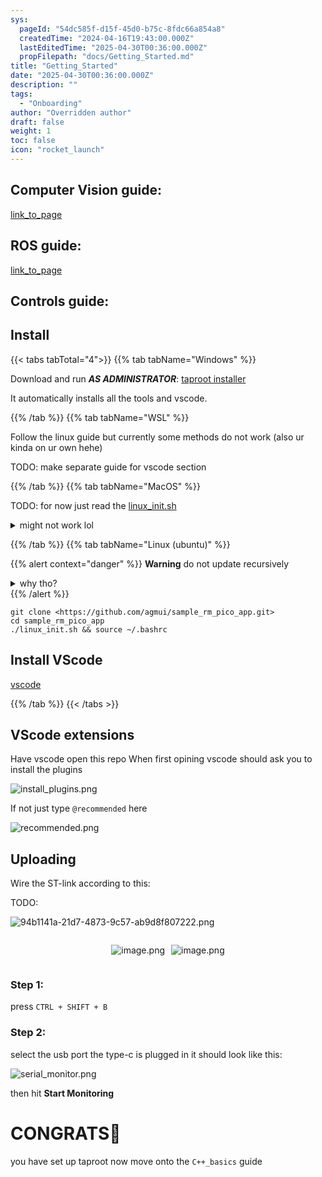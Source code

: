 ```yaml
---
sys:
  pageId: "54dc585f-d15f-45d0-b75c-8fdc66a854a8"
  createdTime: "2024-04-16T19:43:00.000Z"
  lastEditedTime: "2025-04-30T00:36:00.000Z"
  propFilepath: "docs/Getting_Started.md"
title: "Getting_Started"
date: "2025-04-30T00:36:00.000Z"
description: ""
tags:
  - "Onboarding"
author: "Overridden author"
draft: false
weight: 1
toc: false
icon: "rocket_launch"
---
```


## Computer Vision guide:

[link_to_page](86d45bc0-388b-4d26-8848-44f255f73d0e)

## ROS guide:

[link_to_page](3c76c1de-ec8f-46d6-8b0a-294005edc2d5)

## Controls guide:

## Install

{{< tabs tabTotal="4">}}
{{% tab tabName="Windows" %}}

Download and run _**AS ADMINISTRATOR**_: [taproot installer](https://github.com/Thornbots/TeachingFreshies/releases/tag/1.0)

It automatically installs all the tools and vscode.

{{% /tab %}}
{{% tab tabName="WSL" %}}

Follow the linux guide but currently some methods do not work (also ur kinda on ur own hehe)

TODO: make separate guide for vscode section

{{% /tab %}}
{{% tab tabName="MacOS" %}}

TODO: for now just read the [linux_init.sh](https://github.com/agmui/sample_rm_pico_app/blob/main/linux_init.sh)

<details>
<summary>might not work lol</summary>

`brew install libusb pkg-config`

Next install: [vscode](https://code.visualstudio.com/Download)

</details>

{{% /tab %}}
{{% tab tabName="Linux (ubuntu)" %}}

{{% alert context="danger" %}}
**Warning** do not update recursively
<details>
<summary>why tho?</summary>
There are some submodules that may go on for a while (like tinyusb) and I highly
recommend you don't need to get them.
If you want to see what submodules I update just look in `linux_init.sh`
</details>
{{% /alert %}}

```shell
git clone <https://github.com/agmui/sample_rm_pico_app.git>
cd sample_rm_pico_app
./linux_init.sh && source ~/.bashrc
```

## Install VScode

[vscode](https://code.visualstudio.com/Download)

{{% /tab %}}
{{< /tabs >}}

## VScode extensions

Have vscode open this repo
When first opining vscode should ask you to install the plugins

![install_plugins.png](https://prod-files-secure.s3.us-west-2.amazonaws.com/d518164a-d88e-44d1-a4ee-3adb3bd8bce0/89bd30f0-1825-4e77-867b-0a41ce370880/install_plugins.png?X-Amz-Algorithm=AWS4-HMAC-SHA256&X-Amz-Content-Sha256=UNSIGNED-PAYLOAD&X-Amz-Credential=ASIAZI2LB466XHDPUDGS%2F20250602%2Fus-west-2%2Fs3%2Faws4_request&X-Amz-Date=20250602T004419Z&X-Amz-Expires=3600&X-Amz-Security-Token=IQoJb3JpZ2luX2VjEBgaCXVzLXdlc3QtMiJHMEUCIQDUHl2OzEjbloVnKvMHL6f89rFrPAtdY1oVB0zYplVD7gIgDOLPSumgnMCrqPijd9wemf6V1GMzpn2hlcRarXnk1JAqiAQI4f%2F%2F%2F%2F%2F%2F%2F%2F%2F%2FARAAGgw2Mzc0MjMxODM4MDUiDN%2FbwW063oAJFBd4mCrcA1Y6XR480wxVmI5C1fOmTefia8QLHxSlG4%2FIst2CGl8vVSvmIsJv3xQKuyx0pNWW46EHKA9wb%2Fli6w2F0W93t0pU%2F04nL6hYDlKyzRkwsKdm5TUQJSFQwOnxsukhtui7LWHUo4kD2r4AEpTMGZ2ep5VTnRGSe2WtPO%2B3VCCqOtkjLgsPJp3AtNRhuCUcVNh2QTBsyYKYDAMlBW%2Fe%2F59%2BfSnQ5nHZWwkZ4HGuGg5e17wqwfhjhhhiW5VpYh339usRk8nltxAYeIfm7p%2BszACp8alkViLVpKgyp6tayQ%2FG366QPf%2FJLJcNJ5Ttjt3mvbC1EJl3F0zwnqkIxyUfqnzbKmPaIAzvgK1iPoCzjKVx7026%2BE4J4dR1%2BwLuze0ITz3TZ0v52wTicjef8CF5vwNbl7FEW4ANsz8L5bmVMJP8TE8xKoCjELUX9xFN9hXLrL%2BeNcEG6gd9IqV7gCQKdhayweULzJegGFkwfF80vdBx9Ynee0%2FtVA%2BDaqewQhDXZ0K3qHnrKoq9gl1EsdyvhVthHCQIi4OLTjxvEzaNqA5wryFyQOxoB4a78Px0Vfvjndhrw8%2FvlIweLHID76TiDmjf6FcvmsvYwDEs8WJHkzpHKHkJHDl2wEKWi2DZPe0uMKPP88EGOqUBx6gt3tdB2rq0UmdX%2BiGqqA5TQWLLCRlHkoI52dxymv945hoMe%2F7Yjm%2BpgPocmmuUXsncjnHnICAZzd%2FPnUyUYb6S7jYitbC6uL2XQllg4j1jKhBx0XHVwBMwJJ6BY3paCBieDHrQIm980dVxBAziXQl73nEQ1M0V%2FMVGlVglYCpCrmrAycBuMRvo8cOiaceq31cUZfD5my1wlaqM9XfiFulK77Yu&X-Amz-Signature=429ed45033000ebc96100370b2d6f9438073af15475dd897e0d08d4f9a75c97b&X-Amz-SignedHeaders=host&x-id=GetObject)

If not just type `@recommended` here  

![recommended.png](https://prod-files-secure.s3.us-west-2.amazonaws.com/d518164a-d88e-44d1-a4ee-3adb3bd8bce0/61e661e9-5d85-4dfc-be0d-8d2097a5e793/recommended.png?X-Amz-Algorithm=AWS4-HMAC-SHA256&X-Amz-Content-Sha256=UNSIGNED-PAYLOAD&X-Amz-Credential=ASIAZI2LB466XHDPUDGS%2F20250602%2Fus-west-2%2Fs3%2Faws4_request&X-Amz-Date=20250602T004419Z&X-Amz-Expires=3600&X-Amz-Security-Token=IQoJb3JpZ2luX2VjEBgaCXVzLXdlc3QtMiJHMEUCIQDUHl2OzEjbloVnKvMHL6f89rFrPAtdY1oVB0zYplVD7gIgDOLPSumgnMCrqPijd9wemf6V1GMzpn2hlcRarXnk1JAqiAQI4f%2F%2F%2F%2F%2F%2F%2F%2F%2F%2FARAAGgw2Mzc0MjMxODM4MDUiDN%2FbwW063oAJFBd4mCrcA1Y6XR480wxVmI5C1fOmTefia8QLHxSlG4%2FIst2CGl8vVSvmIsJv3xQKuyx0pNWW46EHKA9wb%2Fli6w2F0W93t0pU%2F04nL6hYDlKyzRkwsKdm5TUQJSFQwOnxsukhtui7LWHUo4kD2r4AEpTMGZ2ep5VTnRGSe2WtPO%2B3VCCqOtkjLgsPJp3AtNRhuCUcVNh2QTBsyYKYDAMlBW%2Fe%2F59%2BfSnQ5nHZWwkZ4HGuGg5e17wqwfhjhhhiW5VpYh339usRk8nltxAYeIfm7p%2BszACp8alkViLVpKgyp6tayQ%2FG366QPf%2FJLJcNJ5Ttjt3mvbC1EJl3F0zwnqkIxyUfqnzbKmPaIAzvgK1iPoCzjKVx7026%2BE4J4dR1%2BwLuze0ITz3TZ0v52wTicjef8CF5vwNbl7FEW4ANsz8L5bmVMJP8TE8xKoCjELUX9xFN9hXLrL%2BeNcEG6gd9IqV7gCQKdhayweULzJegGFkwfF80vdBx9Ynee0%2FtVA%2BDaqewQhDXZ0K3qHnrKoq9gl1EsdyvhVthHCQIi4OLTjxvEzaNqA5wryFyQOxoB4a78Px0Vfvjndhrw8%2FvlIweLHID76TiDmjf6FcvmsvYwDEs8WJHkzpHKHkJHDl2wEKWi2DZPe0uMKPP88EGOqUBx6gt3tdB2rq0UmdX%2BiGqqA5TQWLLCRlHkoI52dxymv945hoMe%2F7Yjm%2BpgPocmmuUXsncjnHnICAZzd%2FPnUyUYb6S7jYitbC6uL2XQllg4j1jKhBx0XHVwBMwJJ6BY3paCBieDHrQIm980dVxBAziXQl73nEQ1M0V%2FMVGlVglYCpCrmrAycBuMRvo8cOiaceq31cUZfD5my1wlaqM9XfiFulK77Yu&X-Amz-Signature=a423894ece028a74d07c6f0a6d9716ff41faf9583ca75fef3cff986945224aa2&X-Amz-SignedHeaders=host&x-id=GetObject)

## Uploading

Wire the ST-link according to this:

TODO:

![94b1141a-21d7-4873-9c57-ab9d8f807222.png](https://prod-files-secure.s3.us-west-2.amazonaws.com/d518164a-d88e-44d1-a4ee-3adb3bd8bce0/e5fad17d-ab82-4300-9f4c-505ab4b1202c/94b1141a-21d7-4873-9c57-ab9d8f807222.png?X-Amz-Algorithm=AWS4-HMAC-SHA256&X-Amz-Content-Sha256=UNSIGNED-PAYLOAD&X-Amz-Credential=ASIAZI2LB466XHDPUDGS%2F20250602%2Fus-west-2%2Fs3%2Faws4_request&X-Amz-Date=20250602T004419Z&X-Amz-Expires=3600&X-Amz-Security-Token=IQoJb3JpZ2luX2VjEBgaCXVzLXdlc3QtMiJHMEUCIQDUHl2OzEjbloVnKvMHL6f89rFrPAtdY1oVB0zYplVD7gIgDOLPSumgnMCrqPijd9wemf6V1GMzpn2hlcRarXnk1JAqiAQI4f%2F%2F%2F%2F%2F%2F%2F%2F%2F%2FARAAGgw2Mzc0MjMxODM4MDUiDN%2FbwW063oAJFBd4mCrcA1Y6XR480wxVmI5C1fOmTefia8QLHxSlG4%2FIst2CGl8vVSvmIsJv3xQKuyx0pNWW46EHKA9wb%2Fli6w2F0W93t0pU%2F04nL6hYDlKyzRkwsKdm5TUQJSFQwOnxsukhtui7LWHUo4kD2r4AEpTMGZ2ep5VTnRGSe2WtPO%2B3VCCqOtkjLgsPJp3AtNRhuCUcVNh2QTBsyYKYDAMlBW%2Fe%2F59%2BfSnQ5nHZWwkZ4HGuGg5e17wqwfhjhhhiW5VpYh339usRk8nltxAYeIfm7p%2BszACp8alkViLVpKgyp6tayQ%2FG366QPf%2FJLJcNJ5Ttjt3mvbC1EJl3F0zwnqkIxyUfqnzbKmPaIAzvgK1iPoCzjKVx7026%2BE4J4dR1%2BwLuze0ITz3TZ0v52wTicjef8CF5vwNbl7FEW4ANsz8L5bmVMJP8TE8xKoCjELUX9xFN9hXLrL%2BeNcEG6gd9IqV7gCQKdhayweULzJegGFkwfF80vdBx9Ynee0%2FtVA%2BDaqewQhDXZ0K3qHnrKoq9gl1EsdyvhVthHCQIi4OLTjxvEzaNqA5wryFyQOxoB4a78Px0Vfvjndhrw8%2FvlIweLHID76TiDmjf6FcvmsvYwDEs8WJHkzpHKHkJHDl2wEKWi2DZPe0uMKPP88EGOqUBx6gt3tdB2rq0UmdX%2BiGqqA5TQWLLCRlHkoI52dxymv945hoMe%2F7Yjm%2BpgPocmmuUXsncjnHnICAZzd%2FPnUyUYb6S7jYitbC6uL2XQllg4j1jKhBx0XHVwBMwJJ6BY3paCBieDHrQIm980dVxBAziXQl73nEQ1M0V%2FMVGlVglYCpCrmrAycBuMRvo8cOiaceq31cUZfD5my1wlaqM9XfiFulK77Yu&X-Amz-Signature=19a9442888c8e8ee5ae2c5f4d9ef7ce490747802547b00a1ea0ab703da1e2737&X-Amz-SignedHeaders=host&x-id=GetObject)

<div style="display: flex;flex-direction: row; column-gap:10px; max-width: 630px;justify-content: center;">
<div>

![image.png](https://prod-files-secure.s3.us-west-2.amazonaws.com/d518164a-d88e-44d1-a4ee-3adb3bd8bce0/210ecb78-1116-4d7b-b9b7-2292f66fa2c2/image.png?X-Amz-Algorithm=AWS4-HMAC-SHA256&X-Amz-Content-Sha256=UNSIGNED-PAYLOAD&X-Amz-Credential=ASIAZI2LB4666JG4XOQ6%2F20250602%2Fus-west-2%2Fs3%2Faws4_request&X-Amz-Date=20250602T004422Z&X-Amz-Expires=3600&X-Amz-Security-Token=IQoJb3JpZ2luX2VjEBgaCXVzLXdlc3QtMiJHMEUCIFxGwdoo9dbasuyCIbi6WILBwOVuuGAXlxvkH3370CTgAiEA%2BjnLTAUONy8kuJscjuqZmPjQXDo23hTac4h7XBVhXfEqiAQI4f%2F%2F%2F%2F%2F%2F%2F%2F%2F%2FARAAGgw2Mzc0MjMxODM4MDUiDPTkkyIpYFbeGl5R6yrcA4pvFFFqtlwP8HpuHpE%2BAueWz93ZU2WqkT2WQ9QD5lVYUuf5kOuhrQXECggwkfl26sUfMAfuCB7R7D0QInusloBoBOefhPA%2BNEd1EB7emXKvZUAP%2BNRsLGJHl8409%2FCzTFvlbc8I8t2VFt20rW0tRPMBz%2BtAXijg5Pe%2BVfWhRg1a1G9NH7VYeCEfSpNuLJ0ZURwsAdzkWxQAsT4EvTVt%2BCdkA8vBvENlYuY2uC%2B2xoqvMjbvcR1Ib1WGYszCRD8GDq9wxhOyeB2ZvNYJWOkMUrk0QI%2FQqnuYJc8edkChkgzfFj%2BTeGdBk5yQPw%2FuizuggOqrhfJvYY4rxnCPCNPlvM%2FppziCb%2BCxp%2FotVq3dp3p7eD5g0TYe88ekz%2FitrGFNdNWwLHkXASLYHpDLRx9euFNvd3L2D7q8fnYsBF5r9Mo%2FD7piR9kjgMvbnLTZ2t9TjyWMxfaviwO8llE239rbQfqzgs3m8wozWQdDjkNYItaECJDDqRA63Z%2FVhHofLx9YmQDmrhGn6vgmM9ny2kodg51rAShA2bxFSq8P93Dt3XJkAOHPCTX19%2BC%2BLewsAqHQg5VYoSlLmJ2xZN0FV92Arg5yOK095lgkdprCm896rZJsB5VEvqPtNqs11Uw%2FMLHP88EGOqUBWQCl%2BC6HeYu%2FFqnoLqNPtFR5DJQnO3iYmzryBcUDrh3yAtCPSzD2%2Bg202nU7w9qAQJtv4j9k8CjVRb4t7dnCVsrlyNzYff36iTirrv6SrJSkvllSW3BFAOdkQy2JfWajqE21rcDWzceoaHAcaXmbTUkVbDIdsy%2BvrVjsKSONmM6iJUbmWgCp%2FgKeWfhNG50bJIzj3QyW4KHqJHhksiEYTPyXthhn&X-Amz-Signature=1d36f1cd7b99b3aeabba6e5446a913b4cc505c83751fbea5ef09b22cc6289642&X-Amz-SignedHeaders=host&x-id=GetObject)

</div>
<div>

![image.png](https://prod-files-secure.s3.us-west-2.amazonaws.com/d518164a-d88e-44d1-a4ee-3adb3bd8bce0/33a0fd0f-8ca6-4a86-8e09-26e95ded1fff/image.png?X-Amz-Algorithm=AWS4-HMAC-SHA256&X-Amz-Content-Sha256=UNSIGNED-PAYLOAD&X-Amz-Credential=ASIAZI2LB466WC6KRW2Q%2F20250602%2Fus-west-2%2Fs3%2Faws4_request&X-Amz-Date=20250602T004422Z&X-Amz-Expires=3600&X-Amz-Security-Token=IQoJb3JpZ2luX2VjEBgaCXVzLXdlc3QtMiJHMEUCICrG3lEJLHbwYMCIMqu2zksU%2Bsd9%2BE08WQ%2B1O4FZssTrAiEAnnwR6cI%2BIom8UsC9xhc5ByVKiQ15l2zURaZehtJg1A0qiAQI4f%2F%2F%2F%2F%2F%2F%2F%2F%2F%2FARAAGgw2Mzc0MjMxODM4MDUiDD%2FSx%2FHWADMFAph5qircA36zNbLKWOhSf8dh8XBsf162QoSfR4zdF8mpyCCXYMH1kKH6oF2ReqA8f501gUX2tmzWoavcY0ZM9ZFhGpuqnIBXy6Ukaw9cTg0HsCaCtXMvxCRiS50zrRd%2FP85VDDiySrLGroMJnt1328J2Fc%2F24HhlPv0jSgUdMLB8osj10AzIwJfkBkTqTdIFuVWj%2FdtkAFbgnfNN5CHUlk6g8gUTeI5h2hV6FDIbWWrs%2BsypAEErmG%2B6Vcknag3i1tZxWhUVxpbFAoVx5Qu%2BNxR7F8fRfO%2BsvG1DlcVNWKoFODfaJ6vMoRrHAYXVIbsSPwYRez38ist7iqQMnot%2BLGTVUL8idV0TJhsILRpuoIwwbc%2BEYp8NzcYa55e8XIuiSnuyMnHdH7trr1bq5%2BvcsRlCJHb%2FMoB6i3LUuKY9XHggcum6YK1DOgI9Q0qykQIdEs2yExhgbez7GHmB6QpZ3aCtJVAKPlwU4bw5jJQlmIZ7FAzjg1e7XeqIiSKbcaHy3T%2Fae4xro2lv8aaW3tYIErKnU0MPy1yT%2F2%2B8IasRRAfm2S8aa9C97P4QHwdC3fMFp7rrCPIW6tXlpvZeHy1Ru%2FNdNE2MSJfKkhRt2u%2FHsnFuZWfKkCcns1JqGNwUPblts9IrML%2FO88EGOqUBgwXMNCgUWd72kJJ%2Be1E%2BqnYpTiZ8T%2FgxrR1q5xJLjseQ4p72oFaguC6qoHIOi76uMN51IAAPzet1vkfsKe9ycSiZC6fb19XLA%2BOafEgBi91pGV0exfjZ1Fau1%2F4%2BeC8e2JKF63q4a4cnRlrwHMA4NDB34bGkUfou26b1hDFsgrb%2BvwGD9piTPMevbYSMEW18zXmMlVrvE%2FcWSJor1qpFGhY8Iuut&X-Amz-Signature=3e0088ac5034a88c5beb9d2c4a4e8ac1b080512ed63bd7053a7fc9f41bc37dd6&X-Amz-SignedHeaders=host&x-id=GetObject)

</div>
</div>

### Step 1:

press `CTRL + SHIFT + B`

### Step 2:

select the usb port the type-c is plugged in it should look like this:

![serial_monitor.png](https://prod-files-secure.s3.us-west-2.amazonaws.com/d518164a-d88e-44d1-a4ee-3adb3bd8bce0/f03f4774-05d4-4393-b6a0-d5efb6d315ab/serial_monitor.png?X-Amz-Algorithm=AWS4-HMAC-SHA256&X-Amz-Content-Sha256=UNSIGNED-PAYLOAD&X-Amz-Credential=ASIAZI2LB466XHDPUDGS%2F20250602%2Fus-west-2%2Fs3%2Faws4_request&X-Amz-Date=20250602T004419Z&X-Amz-Expires=3600&X-Amz-Security-Token=IQoJb3JpZ2luX2VjEBgaCXVzLXdlc3QtMiJHMEUCIQDUHl2OzEjbloVnKvMHL6f89rFrPAtdY1oVB0zYplVD7gIgDOLPSumgnMCrqPijd9wemf6V1GMzpn2hlcRarXnk1JAqiAQI4f%2F%2F%2F%2F%2F%2F%2F%2F%2F%2FARAAGgw2Mzc0MjMxODM4MDUiDN%2FbwW063oAJFBd4mCrcA1Y6XR480wxVmI5C1fOmTefia8QLHxSlG4%2FIst2CGl8vVSvmIsJv3xQKuyx0pNWW46EHKA9wb%2Fli6w2F0W93t0pU%2F04nL6hYDlKyzRkwsKdm5TUQJSFQwOnxsukhtui7LWHUo4kD2r4AEpTMGZ2ep5VTnRGSe2WtPO%2B3VCCqOtkjLgsPJp3AtNRhuCUcVNh2QTBsyYKYDAMlBW%2Fe%2F59%2BfSnQ5nHZWwkZ4HGuGg5e17wqwfhjhhhiW5VpYh339usRk8nltxAYeIfm7p%2BszACp8alkViLVpKgyp6tayQ%2FG366QPf%2FJLJcNJ5Ttjt3mvbC1EJl3F0zwnqkIxyUfqnzbKmPaIAzvgK1iPoCzjKVx7026%2BE4J4dR1%2BwLuze0ITz3TZ0v52wTicjef8CF5vwNbl7FEW4ANsz8L5bmVMJP8TE8xKoCjELUX9xFN9hXLrL%2BeNcEG6gd9IqV7gCQKdhayweULzJegGFkwfF80vdBx9Ynee0%2FtVA%2BDaqewQhDXZ0K3qHnrKoq9gl1EsdyvhVthHCQIi4OLTjxvEzaNqA5wryFyQOxoB4a78Px0Vfvjndhrw8%2FvlIweLHID76TiDmjf6FcvmsvYwDEs8WJHkzpHKHkJHDl2wEKWi2DZPe0uMKPP88EGOqUBx6gt3tdB2rq0UmdX%2BiGqqA5TQWLLCRlHkoI52dxymv945hoMe%2F7Yjm%2BpgPocmmuUXsncjnHnICAZzd%2FPnUyUYb6S7jYitbC6uL2XQllg4j1jKhBx0XHVwBMwJJ6BY3paCBieDHrQIm980dVxBAziXQl73nEQ1M0V%2FMVGlVglYCpCrmrAycBuMRvo8cOiaceq31cUZfD5my1wlaqM9XfiFulK77Yu&X-Amz-Signature=1699f23375fa1b3fe1d0340058e66984b7d2b772ab75e6415e1893551ed9b6e7&X-Amz-SignedHeaders=host&x-id=GetObject)

then hit **Start Monitoring**

# CONGRATS🎉

you have set up taproot now move onto the `C++_basics` guide
